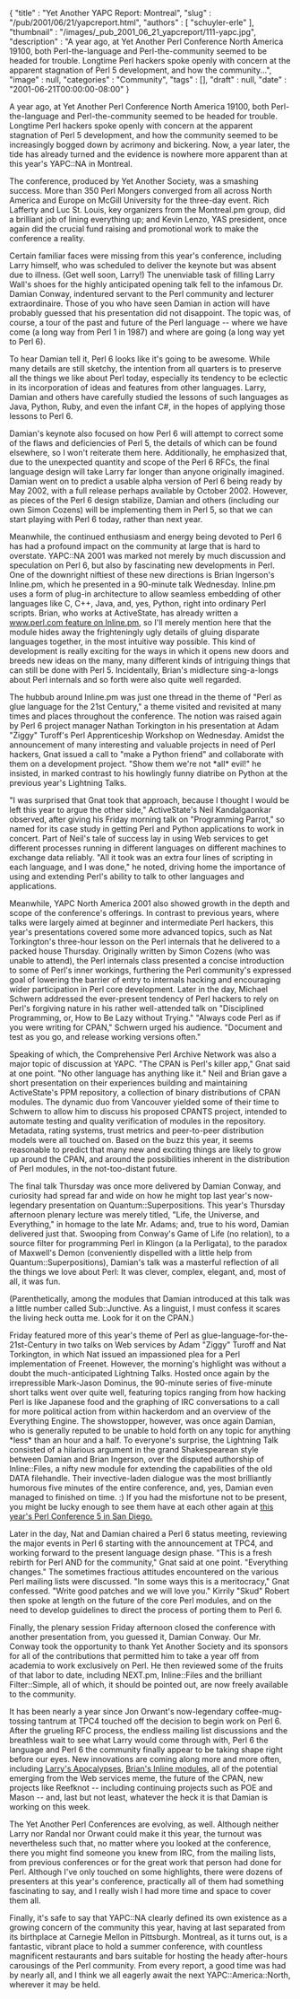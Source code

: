 {
   "title" : "Yet Another YAPC Report: Montreal",
   "slug" : "/pub/2001/06/21/yapcreport.html",
   "authors" : [
      "schuyler-erle"
   ],
   "thumbnail" : "/images/_pub_2001_06_21_yapcreport/111-yapc.jpg",
   "description" : "A year ago, at Yet Another Perl Conference North America 19100, both Perl-the-language and Perl-the-community seemed to be headed for trouble. Longtime Perl hackers spoke openly with concern at the apparent stagnation of Perl 5 development, and how the community...",
   "image" : null,
   "categories" : "Community",
   "tags" : [],
   "draft" : null,
   "date" : "2001-06-21T00:00:00-08:00"
}





A year ago, at Yet Another Perl Conference North America 19100, both
Perl-the-language and Perl-the-community seemed to be headed for
trouble. Longtime Perl hackers spoke openly with concern at the apparent
stagnation of Perl 5 development, and how the community seemed to be
increasingly bogged down by acrimony and bickering. Now, a year later,
the tide has already turned and the evidence is nowhere more apparent
than at this year's YAPC::NA in Montreal.

The conference, produced by Yet Another Society, was a smashing success.
More than 350 Perl Mongers converged from all across North America and
Europe on McGill University for the three-day event. Rich Lafferty and
Luc St. Louis, key organizers from the Montreal.pm group, did a
brilliant job of lining everything up; and Kevin Lenzo, YAS president,
once again did the crucial fund raising and promotional work to make the
conference a reality.

Certain familiar faces were missing from this year's conference,
including Larry himself, who was scheduled to deliver the keynote but
was absent due to illness. (Get well soon, Larry!) The unenviable task
of filling Larry Wall's shoes for the highly anticipated opening talk
fell to the infamous Dr. Damian Conway, indentured servant to the Perl
community and lecturer extraordinaire. Those of you who have seen Damian
in action will have probably guessed that his presentation did not
disappoint. The topic was, of course, a tour of the past and future of
the Perl language -- where we have come (a long way from Perl 1 in 1987)
and where are going (a long way yet to Perl 6).

To hear Damian tell it, Perl 6 looks like it's going to be awesome.
While many details are still sketchy, the intention from all quarters is
to preserve all the things we like about Perl today, especially its
tendency to be eclectic in its incorporation of ideas and features from
other languages. Larry, Damian and others have carefully studied the
lessons of such languages as Java, Python, Ruby, and even the infant
C\#, in the hopes of applying those lessons to Perl 6.

Damian's keynote also focused on how Perl 6 will attempt to correct some
of the flaws and deficiencies of Perl 5, the details of which can be
found elsewhere, so I won't reiterate them here. Additionally, he
emphasized that, due to the unexpected quantity and scope of the Perl 6
RFCs, the final language design will take Larry far longer than anyone
originally imagined. Damian went on to predict a usable alpha version of
Perl 6 being ready by May 2002, with a full release perhaps available by
October 2002. However, as pieces of the Perl 6 design stabilize, Damian
and others (including our own Simon Cozens) will be implementing them in
Perl 5, so that we can start playing with Perl 6 today, rather than next
year.

Meanwhile, the continued enthusiasm and energy being devoted to Perl 6
has had a profound impact on the community at large that is hard to
overstate. YAPC::NA 2001 was marked not merely by much discussion and
speculation on Perl 6, but also by fascinating new developments in Perl.
One of the downright niftiest of these new directions is Brian
Ingerson's Inline.pm, which he presented in a 90-minute talk Wednesday.
Inline.pm uses a form of plug-in architecture to allow seamless
embedding of other languages like C, C++, Java, and, yes, Python, right
into ordinary Perl scripts. Brian, who works at ActiveState, has already
written a [www.perl.com feature on
Inline.pm](/media/_pub_2001_06_21_yapcreport/inline.html), so I'll
merely mention here that the module hides away the frighteningly ugly
details of gluing disparate languages together, in the most intuitive
way possible. This kind of development is really exciting for the ways
in which it opens new doors and breeds new ideas on the many, many
different kinds of intriguing things that can still be done with Perl 5.
Incidentally, Brian's midlecture sing-a-longs about Perl internals and
so forth were also quite well regarded.

The hubbub around Inline.pm was just one thread in the theme of "Perl as
glue language for the 21st Century," a theme visited and revisited at
many times and places throughout the conference. The notion was raised
again by Perl 6 project manager Nathan Torkington in his presentation at
Adam "Ziggy" Turoff's Perl Apprenticeship Workshop on Wednesday. Amidst
the announcement of many interesting and valuable projects in need of
Perl hackers, Gnat issued a call to "make a Python friend" and
collaborate with them on a development project. "Show them we're not
\*all\* evil!" he insisted, in marked contrast to his howlingly funny
diatribe on Python at the previous year's Lightning Talks.

"I was surprised that Gnat took that approach, because I thought I would
be left this year to argue the other side," ActiveState's Neil
Kandalgaonkar observed, after giving his Friday morning talk on
"Programming Parrot," so named for its case study in getting Perl and
Python applications to work in concert. Part of Neil's tale of success
lay in using Web services to get different processes running in
different languages on different machines to exchange data reliably.
"All it took was an extra four lines of scripting in each language, and
I was done," he noted, driving home the importance of using and
extending Perl's ability to talk to other languages and applications.

Meanwhile, YAPC North America 2001 also showed growth in the depth and
scope of the conference's offerings. In contrast to previous years,
where talks were largely aimed at beginner and intermediate Perl
hackers, this year's presentations covered some more advanced topics,
such as Nat Torkington's three-hour lesson on the Perl internals that he
delivered to a packed house Thursday. Originally written by Simon Cozens
(who was unable to attend), the Perl internals class presented a concise
introduction to some of Perl's inner workings, furthering the Perl
community's expressed goal of lowering the barrier of entry to internals
hacking and encouraging wider participation in Perl core development.
Later in the day, Michael Schwern addressed the ever-present tendency of
Perl hackers to rely on Perl's forgiving nature in his rather
well-attended talk on "Disciplined Programming, or, How to Be Lazy
without Trying." "Always code Perl as if you were writing for CPAN,"
Schwern urged his audience. "Document and test as you go, and release
working versions often."

Speaking of which, the Comprehensive Perl Archive Network was also a
major topic of discussion at YAPC. "The CPAN is Perl's killer app," Gnat
said at one point. "No other language has anything like it." Neil and
Brian gave a short presentation on their experiences building and
maintaining ActiveState's PPM repository, a collection of binary
distributions of CPAN modules. The dynamic duo from Vancouver yielded
some of their time to Schwern to allow him to discuss his proposed
CPANTS project, intended to automate testing and quality verification of
modules in the repository. Metadata, rating systems, trust metrics and
peer-to-peer distribution models were all touched on. Based on the buzz
this year, it seems reasonable to predict that many new and exciting
things are likely to grow up around the CPAN, and around the
possibilities inherent in the distribution of Perl modules, in the
not-too-distant future.

The final talk Thursday was once more delivered by Damian Conway, and
curiosity had spread far and wide on how he might top last year's
now-legendary presentation on Quantum::Superpositions. This year's
Thursday afternoon plenary lecture was merely titled, "Life, the
Universe, and Everything," in homage to the late Mr. Adams; and, true to
his word, Damian delivered just that. Swooping from Conway's Game of
Life (no relation), to a source filter for programming Perl in Klingon
(a la Perligata), to the paradox of Maxwell's Demon (conveniently
dispelled with a little help from Quantum::Superpositions), Damian's
talk was a masterful reflection of all the things we love about Perl: It
was clever, complex, elegant, and, most of all, it was fun.

(Parenthetically, among the modules that Damian introduced at this talk
was a little number called Sub::Junctive. As a linguist, I must confess
it scares the living heck outta me. Look for it on the CPAN.)

Friday featured more of this year's theme of Perl as
glue-language-for-the-21st-Century in two talks on Web services by Adam
"Ziggy" Turoff and Nat Torkington, in which Nat issued an impassioned
plea for a Perl implementation of Freenet. However, the morning's
highlight was without a doubt the much-anticipated Lightning Talks.
Hosted once again by the irrepressible Mark-Jason Dominus, the 90-minute
series of five-minute short talks went over quite well, featuring topics
ranging from how hacking Perl is like Japanese food and the graphing of
IRC conversations to a call for more political action from within
hackerdom and an overview of the Everything Engine. The showstopper,
however, was once again Damian, who is generally reputed to be unable to
hold forth on any topic for anything \*less\* than an hour and a half.
To everyone's surprise, the Lightning Talk consisted of a hilarious
argument in the grand Shakespearean style between Damian and Brian
Ingerson, over the disputed authorship of Inline::Files, a nifty new
module for extending the capabilities of the old DATA filehandle. Their
invective-laden dialogue was the most brilliantly humorous five minutes
of the entire conference, and, yes, Damian even managed to finished on
time. :) If you had the misfortune not to be present, you might be lucky
enough to see them have at each other again at [this year's Perl
Conference 5 in San Diego.](http://conferences.oreilly.com/perl/)

Later in the day, Nat and Damian chaired a Perl 6 status meeting,
reviewing the major events in Perl 6 starting with the announcement at
TPC4, and working forward to the present language design phase. "This is
a fresh rebirth for Perl AND for the community," Gnat said at one point.
"Everything changes." The sometimes fractious attitudes encountered on
the various Perl mailing lists were discussed. "In some ways this is a
meritocracy," Gnat confessed. "Write good patches and we will love you."
Kirrily "Skud" Robert then spoke at length on the future of the core
Perl modules, and on the need to develop guidelines to direct the
process of porting them to Perl 6.

Finally, the plenary session Friday afternoon closed the conference with
another presentation from, you guessed it, Damian Conway. Our Mr. Conway
took the opportunity to thank Yet Another Society and its sponsors for
all of the contributions that permitted him to take a year off from
academia to work exclusively on Perl. He then reviewed some of the
fruits of that labor to date, including NEXT.pm, Inline::Files and the
brilliant Filter::Simple, all of which, it should be pointed out, are
now freely available to the community.

It has been nearly a year since Jon Orwant's now-legendary
coffee-mug-tossing tantrum at TPC4 touched off the decision to begin
work on Perl 6. After the grueling RFC process, the endless mailing list
discussions and the breathless wait to see what Larry would come through
with, Perl 6 the language and Perl 6 the community finally appear to be
taking shape right before our eyes. New innovations are coming along
more and more often, including [Larry's
Apocalypses](/media/_pub_2001_06_21_yapcreport/wall.html), [Brian's
Inline modules](/media/_pub_2001_06_21_yapcreport/inline.html), all of
the potential emerging from the Web services meme, the future of the
CPAN, new projects like Reefknot -- including continuing projects such
as POE and Mason -- and, last but not least, whatever the heck it is
that Damian is working on this week.

The Yet Another Perl Conferences are evolving, as well. Although neither
Larry nor Randal nor Orwant could make it this year, the turnout was
nevertheless such that, no matter where you looked at the conference,
there you might find someone you knew from IRC, from the mailing lists,
from previous conferences or for the great work that person had done for
Perl. Although I've only touched on some highlights, there were dozens
of presenters at this year's conference, practically all of them had
something fascinating to say, and I really wish I had more time and
space to cover them all.

Finally, it's safe to say that YAPC::NA clearly defined its own
existence as a growing concern of the community this year, having at
last separated from its birthplace at Carnegie Mellon in Pittsburgh.
Montreal, as it turns out, is a fantastic, vibrant place to hold a
summer conference, with countless magnificent restaurants and bars
suitable for hosting the heady after-hours carousings of the Perl
community. From every report, a good time was had by nearly all, and I
think we all eagerly await the next YAPC::America::North, wherever it
may be held.


